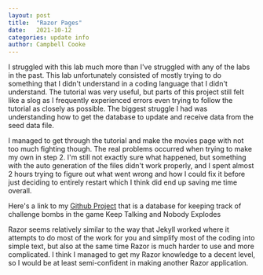```yaml
---
layout: post
title:  "Razor Pages"
date:   2021-10-12
categories: update info
author: Campbell Cooke
---
```


I struggled with this lab much more than I've struggled with any of the labs in the past. This lab unfortunately consisted of mostly trying to
do something that I didn't understand in a coding language that I didn't understand. The tutorial was very useful, but parts of this project
still felt like a slog as I frequently experienced errors even trying to follow the tutorial as closely as possible. The biggest struggle I
had was understanding how to get the database to update and receive data from the seed data file.

I managed to get through the tutorial and make the movies page with not too much fighting though. The real problems occurred when trying to make
my own in step 2. I'm still not exactly sure what happened, but something with the auto generation of the files didn't work properly, and I spent
almost 2 hours trying to figure out what went wrong and how I could fix it before just deciding to entirely restart which I think did end up saving
me time overall.

Here's a link to my [Github Project][github] that is a database for keeping track of challenge bombs in the game Keep Talking and Nobody Explodes

Razor seems relatively similar to the way that Jekyll worked where it attempts to do most of the work for you and simplify most of the coding into
simple text, but also at the same time Razor is much harder to use and more complicated. I think I managed to get my Razor knowledge to a decent level,
so I would be at least semi-confident in making another Razor application.



[github]: https://github.com/cookec98/csci340lab7
